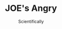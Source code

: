 ---
media: "images/rounds/round_2/angry_joe.png"
media_type: image
title: JOE's Angry
author: [Scientifically]
desc: We're still not sure why he's like this.
---